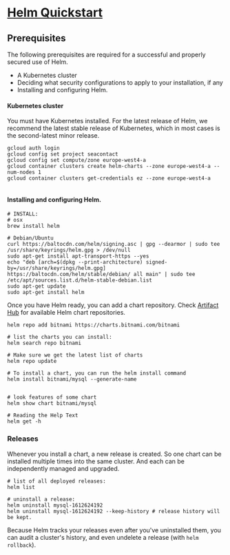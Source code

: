 # [Helm Quickstart](https://helm.sh/)

## Prerequisites
The following prerequisites are required for a successful and properly secured use of Helm.
- A Kubernetes cluster
- Deciding what security configurations to apply to your installation, if any
- Installing and configuring Helm.


#### Kubernetes cluster
You must have Kubernetes installed.
For the latest release of Helm, we recommend the latest stable release of Kubernetes, which in most cases is the second-latest minor release.

```shell
gcloud auth login
gcloud config set project seacontact
gcloud config set compute/zone europe-west4-a
gcloud container clusters create helm-charts --zone europe-west4-a --num-nodes 1
gcloud container clusters get-credentials ez --zone europe-west4-a 


```

#### Installing and configuring Helm.
```shell
# INSTALL:
# osx
brew install helm

# Debian/Ubuntu
curl https://baltocdn.com/helm/signing.asc | gpg --dearmor | sudo tee /usr/share/keyrings/helm.gpg > /dev/null
sudo apt-get install apt-transport-https --yes
echo "deb [arch=$(dpkg --print-architecture) signed-by=/usr/share/keyrings/helm.gpg] https://baltocdn.com/helm/stable/debian/ all main" | sudo tee /etc/apt/sources.list.d/helm-stable-debian.list
sudo apt-get update
sudo apt-get install helm
```

Once you have Helm ready, you can add a chart repository. Check [Artifact Hub](https://artifacthub.io/packages/search?kind=0) for available Helm chart repositories.
```shell
helm repo add bitnami https://charts.bitnami.com/bitnami

# list the charts you can install:
helm search repo bitnami

# Make sure we get the latest list of charts
helm repo update

# To install a chart, you can run the helm install command
helm install bitnami/mysql --generate-name


# look features of some chart 
helm show chart bitnami/mysql

# Reading the Help Text
helm get -h

```
### Releases
Whenever you install a chart, a new release is created. 
So one chart can be installed multiple times into the same cluster. 
And each can be independently managed and upgraded.

```shell
# list of all deployed releases:
helm list

# uninstall a release:
helm uninstall mysql-1612624192
helm uninstall mysql-1612624192 --keep-history # release history will be kept. 
```

Because Helm tracks your releases even after you've uninstalled them, you can audit a cluster's history, 
and even undelete a release (with `helm rollback`).
